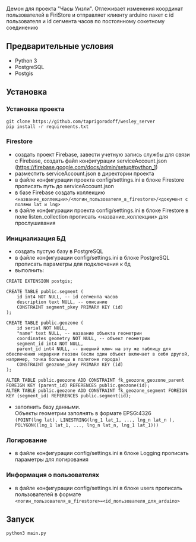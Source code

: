 Демон для проекта "Часы Уизли". Отлеживает изменения координат пользователей в FiriStore и отправляет клиенту arduino пакет с id пользователя и id сегмента часов по постоянному сокетному соединению

## Предварительные условия
* Python 3
* PostgreSQL
* Postgis

## Установка
### Установка проекта
`git clone https://github.com/taprigorodoff/wesley_server` <br>
`pip install -r requirements.txt` <br> 

### Firestore
* создать проект Firebase, завести учетную запись службы для связи с Firebase, создать файл конфигурации serviceAccount.json (https://firebase.google.com/docs/admin/setup#python_1)
* разместить serviceAccount.json в директории проекта
* в файле конфигурации проекта config/settings.ini в блоке Firestore прописать путь до serviceAccount.json 
* в базе Firebase создать коллекцию <br>`<название_коллекции>/<логин_пользователя_в_firestore>/<документ с полями lat и lng>`
* в файле конфигурации проекта config/settings.ini в блоке Firestore в поле listen_collection прописать <название_коллекции> для прослушивания

### Инициализация БД
* создать пустую базу в PostgreSQL
* в файле конфигурации config/settings.ini в блоке PostgreSQL прописать параметры для подключения к бд
* выполнить:<br>
```
CREATE EXTENSION postgis; 

CREATE TABLE public.segment (
	id int4 NOT NULL, -- id сегмента часов
	description text NULL, -- описание 
	CONSTRAINT segment_pkey PRIMARY KEY (id)
);

CREATE TABLE public.geozone (
	id serial NOT NULL,
	"name" text NULL, -- название объекта геометрии
	coordinates geometry NOT NULL, -- объект геометрии
	segment_id int4 NOT NULL,
	parent_id int4 NULL, -- внешний ключ на эту же таблицу для обеспечения иерархии геозон (если один объект включает в себя другой, например, точка больницы в полигоне города)  
	CONSTRAINT geozone_pkey PRIMARY KEY (id)
);

ALTER TABLE public.geozone ADD CONSTRAINT fk_geozone_geozone_parent FOREIGN KEY (parent_id) REFERENCES public.geozone(id);
ALTER TABLE public.geozone ADD CONSTRAINT fk_geozone_segment FOREIGN KEY (segment_id) REFERENCES public.segment(id);
```
* заполнить базу данными. <br>
Объекты геометрии заполнять в формате EPSG:4326 <br>
`(POINT(lng lat), LINESTRING(lng_1 lat_1, ..., lng_n lat_n ), POLYGON((lng_1 lat_1, ..., lng_n lat_n, lng_1 lat_1)))`

### Логирование
* в файле конфигурации config/settings.ini в блоке Logging прописать параметры для логирования

### Информация о пользователях
* в файле конфигурации config/settings.ini в блоке users прописать пользователей в формате <br>
`<логин_пользователя_в_firestore>=<id_пользователя_для_arduino>`

## Запуск
`python3 main.py`
